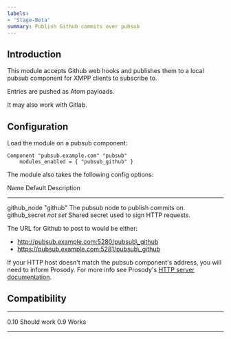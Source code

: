 ```yaml
---
labels:
- 'Stage-Beta'
summary: Publish Github commits over pubsub
---
```


## Introduction

This module accepts Github web hooks and publishes them to a local
pubsub component for XMPP clients to subscribe to.

Entries are pushed as Atom payloads.

It may also work with Gitlab.

## Configuration

Load the module on a pubsub component:

    Component "pubsub.example.com" "pubsub"
        modules_enabled = { "pubsub_github" }

The module also takes the following config options:

  Name             Default     Description
  ---------------- ----------- -------------------------------------------
  github\_node     "github"    The pubsub node to publish commits on.
  github\_secret   *not set*   Shared secret used to sign HTTP requests.

The URL for Github to post to would be either:

-   http://pubsub.example.com:5280/pubsub\_github
-   https://pubsub.example.com:5281/pubsub\_github

If your HTTP host doesn't match the pubsub component's address, you will
need to inform Prosody. For more info see Prosody's [HTTP server
documentation](https://prosody.im/doc/http#virtual_hosts).

## Compatibility

  ------ -------------
  0.10   Should work
  0.9    Works
  ------ -------------

